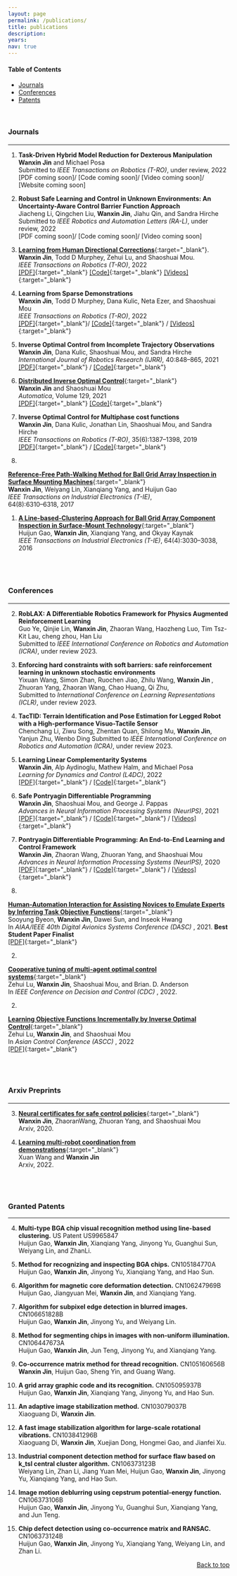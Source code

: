 ```yaml
---
layout: page
permalink: /publications/
title: publications
description: 
years: 
nav: true
---
```



#### Table of Contents

- [Journals](#journals)
- [Conferences](#conferences)
- [Patents](#patents)


<a name="journals"></a> 

<br /> 


###  Journals


<p style="margin-bottom:0.5cm; margin-left: 0.5cm"> </p>


---
1. **Task-Driven Hybrid Model Reduction for Dexterous Manipulation** <br />
<b>Wanxin Jin</b> and Michael Posa<br />
Submitted to *IEEE Transactions on Robotics (T-RO)*, under review, 2022 <br />
[PDF coming soon]/ 
[Code coming soon]/
[Video coming soon]/
[Website coming soon]



1. **Robust Safe Learning and Control in Unknown Environments: An Uncertainty-Aware Control Barrier Function Approach** <br />
Jiacheng Li, Qingchen Liu, <b>Wanxin Jin</b>, Jiahu Qin, and Sandra Hirche<br />
Submitted to *IEEE Robotics and Automation Letters (RA-L)*, under review, 2022<br />
[PDF coming soon]/ 
[Code coming soon]/
[Video coming soon]





1.  [**Learning from Human Directional Corrections**](https://arxiv.org/abs/2011.15014){:target="\_blank"}.<br />
   <b>Wanxin Jin</b>, Todd D Murphey, Zehui Lu, and Shaoshuai Mou. <br />
	_IEEE Transactions on Robotics (T-RO)_, 2022<br />
	[[PDF]](https://arxiv.org/abs/2011.15014){:target="_blank"} 
	[[Code]](https://github.com/wanxinjin/Learning-from-Directional-Corrections){:target="_blank"} 
	[[Videos]](https://youtu.be/6XavhnE2q1s){:target="_blank"}


1. **Learning from Sparse Demonstrations** <br />
<b>Wanxin Jin</b>, Todd D Murphey, Dana Kulic, Neta Ezer, and Shaoshuai Mou<br />
*IEEE Transactions on Robotics (T-RO)*, 2022<br />
[[PDF]](https://arxiv.org/abs/2008.02159){:target="_blank"}/
[[Code]](https://github.com/wanxinjin/Learning-from-Sparse-Demonstrations){:target="_blank"} /
[[Videos]](https://youtu.be/BYAsqMxW5Z4){:target="_blank"}


1. **Inverse Optimal Control from Incomplete Trajectory Observations** <br />
<b>Wanxin Jin</b>,  Dana Kulic, Shaoshuai Mou, and Sandra Hirche <br />
*International Journal of Robotics Research (IJRR),* 40:848–865,
2021 <br />
[[PDF]](https://journals.sagepub.com/doi/full/10.1177/0278364921996384){:target="_blank"} /
[[Code]](https://github.com/wanxinjin/IOC-from-Incomplete-Trajectory-Observations){:target="_blank"}


1. [**Distributed Inverse Optimal Control**](https://www.sciencedirect.com/science/article/abs/pii/S0005109821001783){:target="_blank"} <br />
<b>Wanxin Jin</b> and Shaoshuai Mou <br />
_Automatica_, Volume 129, 2021 <br />
[[PDF]](https://www.sciencedirect.com/science/article/abs/pii/S0005109821001783){:target="_blank"} 
[[Code]](https://github.com/ZihaoLiang/Inverse-Optimal-Control-from-Demonstration-Segments){:target="_blank"}


1. **Inverse Optimal Control for Multiphase cost functions** <br />
<b>Wanxin Jin</b>, Dana Kulic, Jonathan  Lin, Shaoshuai Mou, and Sandra Hirche <br />
*IEEE Transactions on Robotics (T-RO)*, 35(6):1387–1398,
2019 <br />
[[PDF]](https://ieeexplore.ieee.org/document/8778698){:target="_blank"} / 
[[Code]](https://github.com/adaptivesystemslab/ioc){:target="_blank"}


1. 
[**Reference-Free Path-Walking Method for Ball Grid Array Inspection in Surface Mounting Machines**](https://ieeexplore.ieee.org/document/7878575){:target="_blank"} <br />
<b>Wanxin Jin</b>, Weiyang Lin, Xianqiang Yang, and Huijun Gao  <br />
_IEEE Transactions on Industrial Electronics (T-IE)_, <br />
64(8):6310–6318, 2017


1.  [**A Line-based-Clustering Approach for Ball Grid Array Component Inspection in Surface-Mount Technology**](https://ieeexplore.ieee.org/abstract/document/7795199){:target="_blank"} <br />
Huijun Gao, <b>Wanxin Jin</b>, Xianqiang Yang, and Okyay Kaynak<br />
_IEEE Transactions on Industrial
Electronics (T-IE)_, 64(4):3030–3038, 2016


<p style="margin-bottom:1.0cm; margin-left: 0.5cm"> </p>

<br /> 

<a name="conferences"></a> 
### Conferences

<p style="margin-bottom:0.5cm; margin-left: 0.5cm"> </p>

---
2. **RobLAX: A Differentiable Robotics Framework for Physics Augmented Reinforcement Learning** <br />
Guo Ye, Qinjie Lin,  <b>Wanxin Jin</b>, Zhaoran Wang, Haozheng Luo, Tim Tsz-Kit Lau, cheng zhou, Han Liu <br />
Submitted to _IEEE International Conference on Robotics and Automation (ICRA)_, under review  2023.


2. **Enforcing hard constraints with soft barriers: safe reinforcement learning in unknown stochastic environments** <br />
Yixuan Wang, Simon  Zhan, Ruochen Jiao, Zhilu Wang, <b> Wanxin Jin </b>, Zhuoran Yang,
Zhaoran Wang, Chao Huang, Qi Zhu, <br />
Submitted to _International Conference on Learning Representations (ICLR)_, under review  2023.

2. **TacTID: Terrain Identification and Pose Estimation for Legged
Robot with a High-performance Visuo-Tactile Sensor** <br/>
Chenchang Li, Ziwu Song, Zhentan Quan, Shilong Mu, <b>Wanxin Jin</b>, Yanjun Zhu, Wenbo Ding
Submitted to _IEEE International Conference on Robotics and Automation (ICRA)_, under review  2023.



2. **Learning Linear Complementarity Systems** <br />
<b>Wanxin Jin</b>, Alp Aydinoglu, Mathew Halm, and Michael Posa<br />
*Learning for Dynamics and Control (L4DC)*, 2022 <br />
[[PDF]](https://arxiv.org/abs/2112.13284){:target="_blank"} / 
[[Code]](https://github.com/wanxinjin/Learning-LCS){:target="_blank"}





2. **Safe Pontryagin Differentiable Programming** <br />
<b>Wanxin Jin</b>, Shaoshuai Mou, and George J. Pappas<br />
*Advances in Neural Information Processing Systems (NeurIPS)*, 2021<br />
[[PDF]](https://arxiv.org/abs/2105.14937){:target="_blank"} / 
[[Code]](https://github.com/wanxinjin/Safe-PDP){:target="_blank"} / 
[[Videos]](videos#SafePDP){:target="_blank"}

2. **Pontryagin Differentiable Programming: An End-to-End Learning and Control Framework** <br />
<b>Wanxin Jin</b>, Zhaoran Wang, Zhuoran Yang, and Shaoshuai Mou<br />
*Advances in Neural Information Processing Systems (NeurIPS),*  2020 <br />
[[PDF]](https://papers.nips.cc/paper/2020/file/5a7b238ba0f6502e5d6be14424b20ded-Paper.pdf){:target="_blank"} /
[[Code]](https://github.com/wanxinjin/Pontryagin-Differentiable-Programming){:target="_blank"} /
[[Videos]](videos#PDP){:target="_blank"}


2. 
[**Human-Automation Interaction for Assisting Novices to Emulate Experts by Inferring Task Objective Functions**](https://ieeexplore.ieee.org/document/9594324){:target="\_blank"}<br /> 
Sooyung Byeon, <b>Wanxin Jin</b>, Dawei Sun, and Inseok Hwang<br />
In _AIAA/IEEE 40th Digital Avionics Systems Conference (DASC)_ , 2021. **Best Student Paper Finalist** <br />
[[PDF]](https://ieeexplore.ieee.org/document/9594324){:target="_blank"} 


2. 
[**Cooperative tuning of multi-agent optimal control systems**](){:target="\_blank"}<br /> 
Zehui Lu, <b>Wanxin Jin</b>, Shaoshuai Mou, and Brian. D. Anderson<br />
In _IEEE Conference on Decision and Control (CDC)_ , 2022. <br />
<!-- [[PDF]](https://ieeexplore.ieee.org/document/9594324){:target="_blank"}  -->

2. 
[**Learning Objective Functions Incrementally by Inverse Optimal Control**](https://arxiv.org/abs/2010.15034){:target="\_blank"}<br /> 
Zehui Lu, <b>Wanxin Jin</b>, and Shaoshuai Mou<br />
In _Asian Control Conference (ASCC)_ , 2022 <br />
[[PDF]](https://arxiv.org/abs/2010.15034){:target="_blank"} 




<p style="margin-bottom:2.0cm; margin-left: 0.5cm"> </p>






### Arxiv  Preprints 

<p style="margin-bottom:0.5cm; margin-left: 0.5cm"> </p>

---
3. [**Neural certificates for safe control policies**](https://arxiv.org/abs/2006.08465){:target="_blank"}<br /> 
<b>Wanxin Jin</b>, ZhaoranWang, Zhuoran Yang, and Shaoshuai Mou<br /> 
Arxiv, 2020.



3. [**Learning multi-robot coordination from demonstrations**](https://arxiv.org/abs/2207.08892){:target="_blank"}<br /> 
Xuan Wang and <b>Wanxin Jin</b><br /> 
Arxiv, 2022.

<p style="margin-bottom:2.0cm; margin-left: 0.5cm"> </p>

<a name="patents"></a> 

### Granted Patents
---
4. **Multi-type BGA chip visual recognition method using line-based clustering.** US Patent US9965847 <br/>
Huijun Gao, <b>Wanxin Jin</b>, Xianqiang Yang, Jinyong Yu, Guanghui Sun, Weiyang Lin, and ZhanLi. 

4.  **Method for recognizing and inspecting BGA chips.** CN105184770A <br/>
Huijun Gao, <b>Wanxin Jin</b>, Jinyong Yu, Xianqiang Yang, and Hao Sun.

4.  **Algorithm for magnetic core deformation detection.**  CN106247969B <br/>
Huijun Gao, Jiangyuan Mei, <b>Wanxin Jin</b>, and Xianqiang Yang.

4. **Algorithm for subpixel edge detection in blurred images.** CN106651828B <br/>
Huijun Gao, <b>Wanxin Jin</b>, Jinyong Yu, and Weiyang Lin. 

4. **Method for segmenting chips in images with non-uniform illumination.** CN106447673A<br/>
 Huijun Gao, <b>Wanxin Jin</b>, Jun Teng, Jinyong Yu, and Xianqiang Yang.

4.  **Co-occurrence matrix method for thread recognition.**  CN105160656B<br/>
<b>Wanxin Jin</b>, Huijun Gao, Sheng Yin, and Guang Wang.

4. **A grid array graphic code and its recognition.** CN105095937B<br/>
Huijun Gao, <b>Wanxin Jin</b>, Xianqiang Yang, Jinyong Yu, and Hao Sun. 

4.  **An adaptive image stabilization method.** CN103079037B <br/>
Xiaoguang Di, <b>Wanxin Jin</b>.

4.  **A fast image stabilization algorithm for large-scale rotational vibrations.**  CN103841296B<br/>
Xiaoguang Di,  <b>Wanxin Jin</b>, Xuejian Dong, Hongmei Gao, and Jianfei Xu.

4. 	 **Industrial component detection method for surface flaw based on k\_tsl central cluster algorithm.**   CN106373123B<br/>
Weiyang Lin, Zhan Li, Jiang Yuan Mei, Huijun Gao, <b>Wanxin Jin</b>, Jinyong Yu, Xianqiang Yang, and Hao Sun.

4. 	  **Image motion deblurring using cepstrum potential-energy function.** CN106373106B<br/>
Huijun Gao, <b>Wanxin Jin</b>, Jinyong Yu, Guanghui Sun, Xianqiang Yang, and Jun Teng.

4.	  **Chip defect detection using co-occurrence matrix and RANSAC.** CN106373124B<br/>
Huijun Gao, <b>Wanxin Jin</b>, Jinyong Yu, Xianqiang Yang, Weiyang Lin, and Zhan Li.

<div style="text-align: right"> <a href="#top">Back to top</a> </div>
